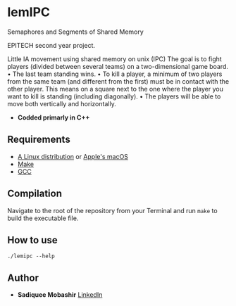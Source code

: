 # lemIPC
Semaphores and Segments of Shared Memory

EPITECH second year project.

Little IA movement using shared memory on unix (IPC)
The goal is to fight players (divided between several teams) on a two-dimensional game board.
• The last team standing wins.
• To kill a player, a minimum of two players from the same team (and different from the first) must be
in contact with the other player. This means on a square next to the one where the player you want
to kill is standing (including diagonally).
• The players will be able to move both vertically and horizontally.

* **Codded primarly in C++**

## Requirements

 - [A Linux distribution](https://en.wikipedia.org/wiki/Linux_distribution) or [Apple's macOS](https://en.wikipedia.org/wiki/MacOS)
 - [Make](https://www.gnu.org/software/make/)
 - [GCC](https://gcc.gnu.org/)


## Compilation

Navigate to the root of the repository from your Terminal and run `make` to build the executable file.

## How to use

`./lemipc --help`

## Author

* **Sadiquee Mobashir** [LinkedIn](https://www.linkedin.com/in/mobashir-sadiquee-aa429a145/)
